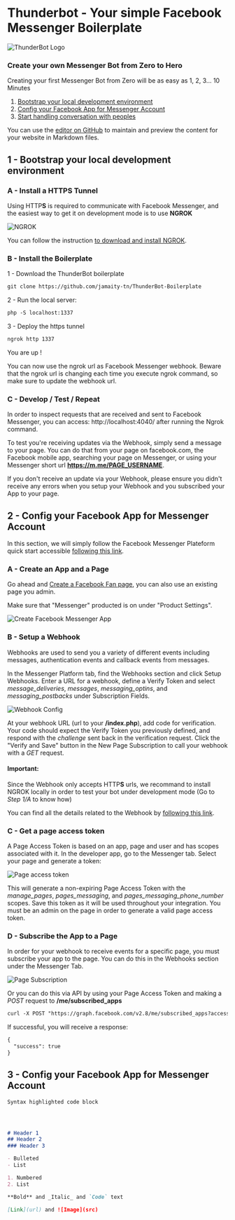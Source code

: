 # Thunderbot - Your simple Facebook Messenger Boilerplate

![ThunderBot Logo](https://github.com/jamaity-tn/ThunderBot-Boilerplate/raw/master/images/ThunderBot_brand.png "ThunderBot Logo")

### Create your own Messenger Bot from Zero to Hero

Creating your first Messenger Bot from Zero will be as easy as 1, 2, 3... 10 Minutes

1. [Bootstrap your local development environment ](.#step1)
2. [Config your Facebook App for Messenger Account ](.#step2)
3. [Start handling conversation with peoples ](.#step3)


You can use the [editor on GitHub](https://github.com/jamaity-tn/ThunderBot-Boilerplate/edit/master/README.md) to maintain and preview the content for your website in Markdown files.

<h2 id="step1">1 - Bootstrap your local development environment</h2>


<h3>A - Install a HTTPS Tunnel</h3>

Using HTTP**S** is required to communicate with Facebook Messenger, and the easiest way to get it on development mode is to use **NGROK**

![NGROK](https://github.com/jamaity-tn/ThunderBot-Boilerplate/raw/master/images/ngrok.png "NGROK")

You can follow the instruction [to download and install NGROK](https://ngrok.com/download).


<h3>B - Install the Boilerplate</h3>

1 - Download the ThunderBot boilerplate

```markdown
git clone https://github.com/jamaity-tn/ThunderBot-Boilerplate
```

2 - Run the local server:

```markdown
php -S localhost:1337
```

3 - Deploy the https tunnel

```markdown
ngrok http 1337
```

You are up !

You can now use the ngrok url as Facebook Messenger webhook. Beware that the ngrok url is changing each time you execute ngrok command, so make sure to update the webhook url.


<h3>C - Develop / Test / Repeat</h3>

In order to inspect requests that are received and sent to Facebook Messenger, you can access: http://localhost:4040/ after running the Ngrok command.

To test you're receiving updates via the Webhook, simply send a message to your page. You can do that from your page on facebook.com, the Facebook mobile app, searching your page on Messenger, or using your Messenger short url **https://m.me/PAGE_USERNAME**.

If you don't receive an update via your Webhook, please ensure you didn't receive any errors when you setup your Webhook and you subscribed your App to your page.




<h2 id="step2">2 - Config your Facebook App for Messenger Account</h2>

In this section, we will simply follow the Facebook Messenger Plateform quick start accessible [following this link](https://developers.facebook.com/docs/messenger-platform/guides/quick-start).

<h3>A - Create an App and a Page</h3>

Go ahead and [Create a Facebook Fan page](https://www.facebook.com/pages/create/), you can also use an existing page you admin. 

Make sure that "Messenger" producted is on under "Product Settings".

![Create Facebook Messenger App](https://github.com/jamaity-tn/ThunderBot-Boilerplate/raw/master/images/thunderbot-step1.png "Create Facebook Messenger App")

<h3>B - Setup a Webhook</h3>

Webhooks are used to send you a variety of different events including messages, authentication events and callback events from messages.

In the Messenger Platform tab, find the Webhooks section and click Setup Webhooks. Enter a URL for a webhook, define a Verify Token and select *message_deliveries*, *messages*, *messaging_optins*, and *messaging_postbacks* under Subscription Fields.

![Webhook Config](https://github.com/jamaity-tn/ThunderBot-Boilerplate/raw/master/images/thunderbot-step2.png "Webhook Config")

At your webhook URL (url to your **/index.php**), add code for verification. Your code should expect the Verify Token you previously defined, and respond with the *challenge* sent back in the verification request. Click the "Verify and Save" button in the New Page Subscription to call your webhook with a *GET* request.

#### Important:
Since the Webhook only accepts HTTP**S** urls, we recommand to install NGROK locally in order to test your bot under development mode (Go to *Step 1/A* to know how) 


You can find all the details related to the Webhook by [following this link](https://developers.facebook.com/docs/messenger-platform/webhook-reference#setup).


<h3>C - Get a page access token</h3>
A Page Access Token is based on an app, page and user and has scopes associated with it. In the developer app, go to the Messenger tab. Select your page and generate a token:


![Page access token](https://github.com/jamaity-tn/ThunderBot-Boilerplate/raw/master/images/thunderbot-step3.png "Page access token")

This will generate a non-expiring Page Access Token with the *manage_pages*, *pages_messaging*, and *pages_messaging_phone_number* scopes. Save this token as it will be used throughout your integration. You must be an admin on the page in order to generate a valid page access token.


<h3>D - Subscribe the App to a Page</h3>

In order for your webhook to receive events for a specific page, you must subscribe your app to the page. You can do this in the Webhooks section under the Messenger Tab.


![Page Subscription](https://github.com/jamaity-tn/ThunderBot-Boilerplate/raw/master/images/thunderbot-step4.png "Page Subscription")

Or you can do this via API by using your Page Access Token and making a *POST* request to **/me/subscribed_apps**



```markdown
curl -X POST "https://graph.facebook.com/v2.8/me/subscribed_apps?access_token=**PAGE_ACCESS_TOKEN**"
```

If successful, you will receive a response:

```markdown
{
  "success": true
}
```

<h2 id="step3">3 - Config your Facebook App for Messenger Account</h2>



```markdown
Syntax highlighted code block




# Header 1
## Header 2
### Header 3

- Bulleted
- List

1. Numbered
2. List

**Bold** and _Italic_ and `Code` text

[Link](url) and ![Image](src)
```



